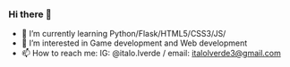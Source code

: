 ### Hi there 👋

<!--
**oYeiou/oYeiou** is a ✨ _special_ ✨ repository because its `README.md` (this file) appears on your GitHub profile.

Here are some ideas to get you started:
-->
- 🌱 I’m currently learning Python/Flask/HTML5/CSS3/JS/
- 👀 I’m interested in Game development and Web development
- 📫 How to reach me: IG: @italo.lverde / email: italolverde3@gmail.com


